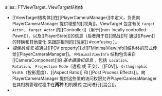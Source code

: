 alias:: FTViewTarget, ViewTarget结构体

- [[ViewTarget结构体]]在[[PlayerCameraManager]]中定义，负责向 PlayerCameraManager 提供理想的[[视角]]。ViewTarget 包含有关 `target Actor`、 `target Actor` 的[[Controller]]（用于[[non-locally controlled Pawn]]），以及[[PlayerState]]的信息（后者用于在[[观战]]时 通过[[Pawn]]的转换和其他变化 来跟踪相同的[[玩家]] #confusing ）。
- *摄像机信息* 被通过[[POV property]]以[[FMinimalViewInfo]]结构体的形式传给[[PlayerCameraManager]]。
  `FMinimalViewInfo` 结构包含来自[[CameraComponent]]的 *基本摄像机信息* ，包括  `Location`、`Rotation`、 `Projection Mode`（透视 或 正交）、[[FOV]]、`Orthographic Width`（投影宽度）、[[Aspect Ratio]] 和 [[Post Process Effects]]。向 PlayerCameraManager 提供这些值的访问权限允许PlayerCameraManager 在其相机管理过程中在**两种** 相机模式 之间进行[[混合]]。
-